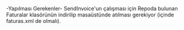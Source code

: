 -Yapılması Gerekenler-
SendInvoice'un çalışması için Repoda bulunan Faturalar klasörünün indirilip masaüstünde atılması gerekiyor (içinde faturas.xml de olmalı).
